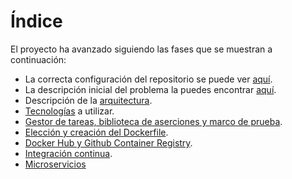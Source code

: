 # Índice
El proyecto ha avanzado siguiendo las fases que se muestran a continuación:
- La correcta configuración del repositorio se puede ver [aquí](./git_config.md).
- La descripción inicial del problema la puedes encontrar [aquí](./descripcion.md).
- Descripción de la [arquitectura](./arquitectura.md).
- [Tecnologías](./tecnologias.md) a utilizar.
- [Gestor de tareas, biblioteca de aserciones y marco de prueba](./gestorTareas_BDD.md).
- [Elección y creación del Dockerfile](./docker.md).
- [Docker Hub y Github Container Registry](./dockerhub.md).
- [Integración continua](./ci.md).
- [Microservicios](./microservicios.md)